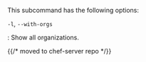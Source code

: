 This subcommand has the following options:

`-l`, `--with-orgs`

:   Show all organizations.

{{/* moved to chef-server repo */}}
